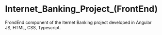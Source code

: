 # Internet_Banking_Project_(FrontEnd)
 FrondEnd component of the Iternet Banking project developed in Angular JS, HTML, CSS, Typescript.
